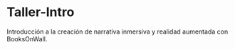 # Taller-Intro

Introducción a la creación de narrativa inmersiva y realidad aumentada con BooksOnWall.
